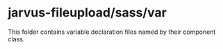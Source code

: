 # jarvus-fileupload/sass/var

This folder contains variable declaration files named by their component class.
